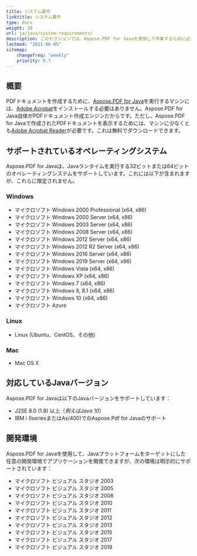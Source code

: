 ```yaml
---
title: システム要件
linktitle: システム要件
type: docs
weight: 30
url: ja/java/system-requirements/
description: このセクションでは、Aspose.PDF for Javaを使用して作業するために必要なサポートされているオペレーティングシステムを一覧表示します。
lastmod: "2021-06-05"
sitemap:
    changefreq: "weekly"
    priority: 0.7
---
```


## 概要

PDFドキュメントを作成するために、[Aspose.PDF for Java](https://products.aspose.com/pdf/java/)を実行するマシンには、[Adobe Acrobat](https://www.adobe.com/acrobat/acrobat-pro.html)をインストールする必要はありません。Aspose.PDF for Java自体がPDFドキュメント作成エンジンだからです。ただし、Aspose.PDF for Javaで作成されたPDFドキュメントを表示するためには、マシンに少なくとも[Adobe Acrobat Reader](https://www.adobe.com/acrobat/pdf-reader.html)が必要です。これは無料でダウンロードできます。

## サポートされているオペレーティングシステム

Aspose.PDF for Javaは、Javaランタイムを実行する32ビットまたは64ビットのオペレーティングシステムをサポートしています。これには以下が含まれますが、これらに限定されません。

### Windows

- マイクロソフト Windows 2000 Professional (x64, x86)
- マイクロソフト Windows 2000 Server (x64, x86)
- マイクロソフト Windows 2003 Server (x64, x86)
- マイクロソフト Windows 2008 Server (x64, x86)
- マイクロソフト Windows 2012 Server (x64, x86)
- マイクロソフト Windows 2012 R2 Server (x64, x86)
- マイクロソフト Windows 2016 Server (x64, x86)
- マイクロソフト Windows 2019 Server (x64, x86)
- マイクロソフト Windows Vista (x64, x86)
- マイクロソフト Windows XP (x64, x86)
- マイクロソフト Windows 7 (x64, x86)
- マイクロソフト Windows 8, 8.1 (x64, x86)
- マイクロソフト Windows 10 (x64, x86)
- マイクロソフト Azure

### Linux

- Linux (Ubuntu、CentOS、その他)

### Mac

- Mac OS X

## 対応しているJavaバージョン

Aspose.PDF for Javaは以下のJavaバージョンをサポートしています：

- J2SE 8.0 (1.8) 以上（*例えばJava 10*）
- IBM i (IseriesまたはAs/400)でのAspose.Pdf for Javaのサポート

## 開発環境

Aspose.PDF for Javaを使用して、Javaプラットフォームをターゲットにした任意の開発環境でアプリケーションを開発できますが、次の環境は明示的にサポートされています：

- マイクロソフト ビジュアル スタジオ 2003
- マイクロソフト ビジュアル スタジオ 2005
- マイクロソフト ビジュアル スタジオ 2008
- マイクロソフト ビジュアル スタジオ 2010
- マイクロソフト ビジュアル スタジオ 2011
- マイクロソフト ビジュアル スタジオ 2012
- マイクロソフト ビジュアル スタジオ 2013
- マイクロソフト ビジュアル スタジオ 2015
- マイクロソフト ビジュアル スタジオ 2017
- マイクロソフト ビジュアル スタジオ 2019